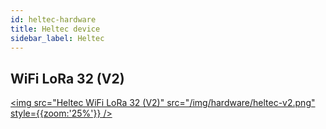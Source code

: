 ```yaml
---
id: heltec-hardware
title: Heltec device
sidebar_label: Heltec
---
```


## WiFi LoRa 32 (V2)

[<img src="Heltec WiFi LoRa 32 (V2)" src="/img/hardware/heltec-v2.png" style={{zoom:'25%'}} />](https://heltec.org/project/wifi-lora-32/)

